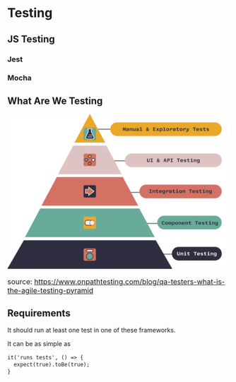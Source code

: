 # Testing


## JS Testing

### Jest

### Mocha


## What Are We Testing


![Testing Pyramid](../images/agile-testing-pyramid.png)
<p style="font-size: 1rem">source: <a href="https://www.onpathtesting.com/blog/qa-testers-what-is-the-agile-testing-pyramid">https://www.onpathtesting.com/blog/qa-testers-what-is-the-agile-testing-pyramid</a></p>


## Requirements

It should run at least one test in one of these frameworks. 

It can be as simple as 
```
it('runs tests', () => {
  expect(true).toBe(true);
}
```
